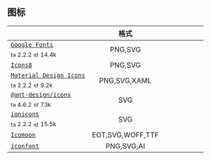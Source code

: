 ## 图标

|  | 格式 |  |  |  |  |  |  |
|---|:---:|:---:|:---:|:---:|:---:|:---:|:---:|
| [`Google Fonts`](https://material.io/icons/)<div><sub><a href="https://www.npmjs.com/package/aphrodite" target="_blank" title="npm version"><img src="../ReadmeSrc/img/tag.svg" width="12" alt="tag" /></a> 2.2.2</sub> <sub><a href="https://github.com/google/fonts/stargazers" target="_blank" title="stars on Github"><img src="../ReadmeSrc/img/star.svg" width="12" alt="star" /></a> 14.4k</sub></div> | PNG,SVG |  |  |  |  |  |  |
| [`Icons8`](http://icons8.com/material-icons/) | PNG,SVG |  |  |  |  |  |  |
| [`Material Design Icons`](https://materialdesignicons.com)<div><sub><a href="https://www.npmjs.com/package/aphrodite" target="_blank" title="npm version"><img src="../ReadmeSrc/img/tag.svg" width="12" alt="tag" /></a> 2.2.2</sub> <sub><a href="https://github.com/Templarian/MaterialDesign/stargazers" target="_blank" title="stars on Github"><img src="../ReadmeSrc/img/star.svg" width="12" alt="star" /></a> 9.2k</sub></div> | PNG,SVG,XAML |  |  |  |  |  |  |
| [`@ant-design/icons`](https://ant.design/components/icon/)<div><sub><a href="https://www.npmjs.com/package/@ant-design/icons" target="_blank" title="npm version"><img src="../ReadmeSrc/img/tag.svg" width="12" alt="tag" /></a> 4.6.2</sub> <sub><a href="https://github.com/ant-design/ant-design/stargazers/" target="_blank" title="stars on Github"><img src="../ReadmeSrc/img/star.svg" width="12" alt="star" /></a> 73k</sub></div> | SVG |  |  |  |  |  |  |
| [`ionicons`](https://ionic.io/ionicons)<div><sub><a href="https://www.npmjs.com/package/aphrodite" target="_blank" title="npm version"><img src="../ReadmeSrc/img/tag.svg" width="12" alt="tag" /></a> 2.2.2</sub> <sub><a href="https://github.com/ionic-team/ionicons/stargazers" target="_blank" title="stars on Github"><img src="../ReadmeSrc/img/star.svg" width="12" alt="star" /></a> 15.5k</sub></div> | SVG |  |  |  |  |  |  |
| [`Icomoon`](https://icomoon.io/) | EOT,SVG,WOFF,TTF |  |  |  |  |  |  |
| [`iconfont`](https://www.iconfont.cn/) | PNG,SVG,AI |  |  |  |  |  |  |
